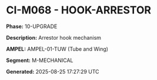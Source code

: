 # CI-M068 - HOOK-ARRESTOR

**Phase:** 10-UPGRADE

**Description:** Arrestor hook mechanism

**AMPEL:** AMPEL-01-TUW (Tube and Wing)

**Segment:** M-MECHANICAL

**Generated:** 2025-08-25 17:27:29 UTC
